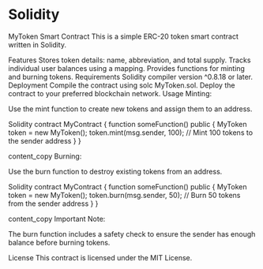 # Solidity
MyToken Smart Contract
This is a simple ERC-20 token smart contract written in Solidity.

Features
Stores token details: name, abbreviation, and total supply.
Tracks individual user balances using a mapping.
Provides functions for minting and burning tokens.
Requirements
Solidity compiler version ^0.8.18 or later.
Deployment
Compile the contract using solc MyToken.sol.
Deploy the contract to your preferred blockchain network.
Usage
Minting:

Use the mint function to create new tokens and assign them to an address.

Solidity
contract MyContract {
  function someFunction() public {
    MyToken token = new MyToken();
    token.mint(msg.sender, 100); // Mint 100 tokens to the sender address
  }
}

content_copy
Burning:

Use the burn function to destroy existing tokens from an address.

Solidity
contract MyContract {
  function someFunction() public {
    MyToken token = new MyToken();
    token.burn(msg.sender, 50); // Burn 50 tokens from the sender address
  }
}

content_copy
Important Note:

The burn function includes a safety check to ensure the sender has enough balance before burning tokens.

License
This contract is licensed under the MIT License.
